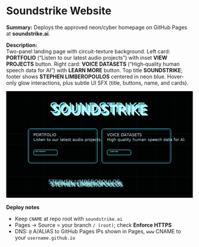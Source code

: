 # Soundstrike Website

**Summary:** Deploys the approved neon/cyber homepage on GitHub Pages at **soundstrike.ai**.

**Description:**  
Two-panel landing page with circuit-texture background. Left card: **PORTFOLIO** (“Listen to our latest audio projects”) with inset **VIEW PROJECTS** button. Right card: **VOICE DATASETS** (“High‑quality human speech data for AI”) with **LEARN MORE** button. Top title **SOUNDSTRIKE**; footer shows **STEPHEN LIMBEROPOULOS** centered in neon blue. Hover-only glow interactions, plus subtle UI SFX (title, buttons, name, and cards).

![Homepage Preview](screenshot.png)

**Deploy notes**
- Keep `CNAME` at repo root with `soundstrike.ai`
- Pages → Source = your branch `/ (root)`; check **Enforce HTTPS**
- DNS: `@` A/ALIAS to GitHub Pages IPs shown in Pages, `www` CNAME to your `username.github.io`
